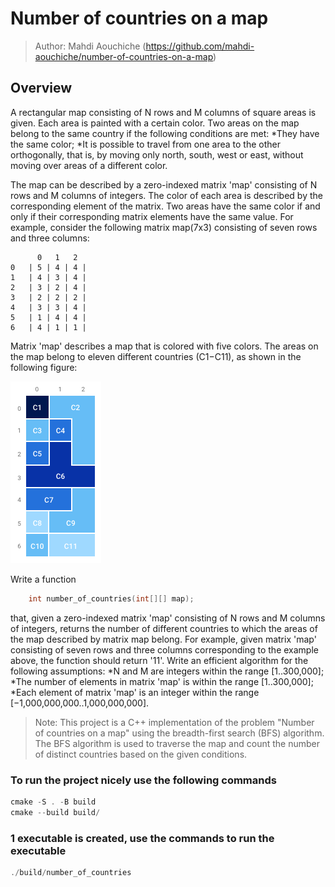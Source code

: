 # Number of countries on a map

> Author: Mahdi Aouchiche (<https://github.com/mahdi-aouchiche/number-of-countries-on-a-map>)

## Overview

A rectangular map consisting of N rows and M columns of square areas is given.
Each area is painted with a certain color.
Two areas on the map belong to the same country if the following conditions are met:
    *They have the same color;
    *It is possible to travel from one area to the other orthogonally, that is, by moving only north, south, west or east, without moving over areas of a different color.

The map can be described by a zero-indexed matrix 'map' consisting of N rows and M columns of integers.
The color of each area is described by the corresponding element of the matrix.
Two areas have the same color if and only if their corresponding matrix elements have the same value.
For example, consider the following matrix map(7x3) consisting of seven rows and three columns:

```matrix map
      0   1   2
0   | 5 | 4 | 4 |
1   | 4 | 3 | 4 |
2   | 3 | 2 | 4 |
3   | 2 | 2 | 2 |
4   | 3 | 3 | 4 |
5   | 1 | 4 | 4 |
6   | 4 | 1 | 1 |
```

Matrix 'map' describes a map that is colored with five colors.
The areas on the map belong to eleven different countries (C1−C11), as shown in the following figure:

![map](example_map.png)

Write a function

```c++
    int number_of_countries(int[][] map);
```

that, given a zero-indexed matrix 'map' consisting of N rows and M columns of integers, returns the number of different countries to which the areas of the map described by matrix map belong.
For example, given matrix 'map' consisting of seven rows and three columns corresponding to the example above, the function should return '11'.
Write an efficient algorithm for the following assumptions:
    *N and M are integers within the range [1..300,000];
    *The number of elements in matrix 'map' is within the range [1..300,000];
    *Each element of matrix 'map' is an integer within the range [−1,000,000,000..1,000,000,000].

> Note: This project is a C++ implementation of the problem "Number of countries on a map" using the breadth-first search (BFS) algorithm. The BFS algorithm is used to traverse the map and count the number of distinct countries based on the given conditions.

### To run the project nicely use the following commands

```c++
cmake -S . -B build
cmake --build build/ 
```

### 1 executable is created, use the commands to run the executable

```c++
./build/number_of_countries
```
